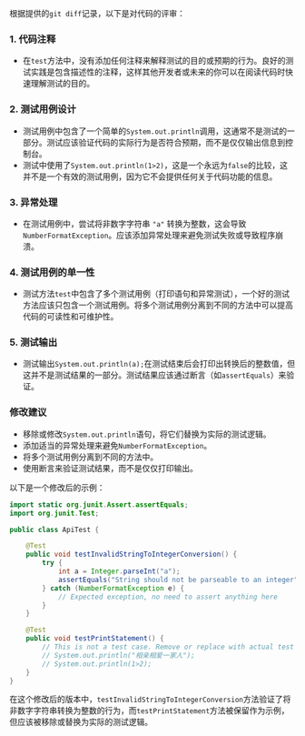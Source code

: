 根据提供的`git diff`记录，以下是对代码的评审：

### 1. 代码注释
- 在`test`方法中，没有添加任何注释来解释测试的目的或预期的行为。良好的测试实践是包含描述性的注释，这样其他开发者或未来的你可以在阅读代码时快速理解测试的目的。

### 2. 测试用例设计
- 测试用例中包含了一个简单的`System.out.println`调用，这通常不是测试的一部分。测试应该验证代码的实际行为是否符合预期，而不是仅仅输出信息到控制台。
- 测试中使用了`System.out.println(1>2)`，这是一个永远为`false`的比较，这并不是一个有效的测试用例，因为它不会提供任何关于代码功能的信息。

### 3. 异常处理
- 在测试用例中，尝试将非数字字符串 `"a"` 转换为整数，这会导致`NumberFormatException`。应该添加异常处理来避免测试失败或导致程序崩溃。

### 4. 测试用例的单一性
- 测试方法`test`中包含了多个测试用例（打印语句和异常测试），一个好的测试方法应该只包含一个测试用例。将多个测试用例分离到不同的方法中可以提高代码的可读性和可维护性。

### 5. 测试输出
- 测试输出`System.out.println(a);`在测试结束后会打印出转换后的整数值，但这并不是测试结果的一部分。测试结果应该通过断言（如`assertEquals`）来验证。

### 修改建议
- 移除或修改`System.out.println`语句，将它们替换为实际的测试逻辑。
- 添加适当的异常处理来避免`NumberFormatException`。
- 将多个测试用例分离到不同的方法中。
- 使用断言来验证测试结果，而不是仅仅打印输出。

以下是一个修改后的示例：

```java
import static org.junit.Assert.assertEquals;
import org.junit.Test;

public class ApiTest {

    @Test
    public void testInvalidStringToIntegerConversion() {
        try {
            int a = Integer.parseInt("a");
            assertEquals("String should not be parseable to an integer", 0, a);
        } catch (NumberFormatException e) {
            // Expected exception, no need to assert anything here
        }
    }

    @Test
    public void testPrintStatement() {
        // This is not a test case. Remove or replace with actual test logic.
        // System.out.println("相亲相爱一家人");
        // System.out.println(1>2);
    }
}
```

在这个修改后的版本中，`testInvalidStringToIntegerConversion`方法验证了将非数字字符串转换为整数的行为，而`testPrintStatement`方法被保留作为示例，但应该被移除或替换为实际的测试逻辑。